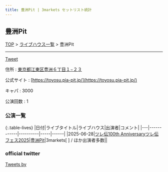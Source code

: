 ```yaml
---
title: 豊洲Pit | 3markets セットリスト統計
---
```

## 豊洲Pit

[TOP](/setlist/) > [ライブハウス一覧](livehouses.html) > 豊洲Pit

___

<a href="https://twitter.com/share?ref_src=twsrc%5Etfw" data-text="3markets[ ]セットリスト > 豊洲Pit" class="twitter-share-button" data-via="3markets" data-hashtags="3markets" data-related="3markets" data-show-count="false">Tweet</a>

住所
:    <a href="https://www.google.co.jp/maps/search/%E6%9D%B1%E4%BA%AC%E9%83%BD%E6%B1%9F%E6%9D%B1%E5%8C%BA%E8%B1%8A%E6%B4%B2%EF%BC%96%E4%B8%81%E7%9B%AE%EF%BC%91%E2%88%92%EF%BC%92%EF%BC%93" rel="noopener noreferrer" target="_blank">東京都江東区豊洲６丁目１−２３</a>

公式サイト
:    [https://toyosu.pia-pit.jp/](https://toyosu.pia-pit.jp/)

キャパ
:    3000

公演回数
: 1



### 公演一覧

{:.table-lives}
|日付|ライブタイトル|ライブハウス|出演者|コメント|
|---|------------|----------|-----|------|
|<span class="nowrap">2025-06-28</span>|[ツレ伝100th Anniversaryツレ伝フェス2025](live204.html)|[豊洲Pit](livehouse113.html)|3markets[ ] / ほか出演者多数||




### official twitter

<a class="twitter-timeline" href="https://twitter.com/?ref_src=twsrc%5Etfw">Tweets by </a> <script async src="https://platform.twitter.com/widgets.js" charset="utf-8"></script>


<script async src="https://platform.twitter.com/widgets.js" charset="utf-8"></script>